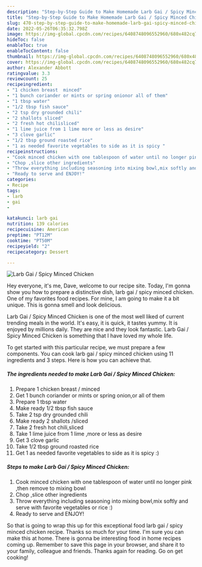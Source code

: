 ```yaml
---
description: "Step-by-Step Guide to Make Homemade Larb Gai / Spicy Minced Chicken"
title: "Step-by-Step Guide to Make Homemade Larb Gai / Spicy Minced Chicken"
slug: 470-step-by-step-guide-to-make-homemade-larb-gai-spicy-minced-chicken
date: 2022-05-26T06:35:32.798Z
image: https://img-global.cpcdn.com/recipes/6408748096552960/680x482cq70/larb-gai-spicy-minced-chicken-recipe-main-photo.jpg
hideToc: false
enableToc: true
enableTocContent: false
thumbnail: https://img-global.cpcdn.com/recipes/6408748096552960/680x482cq70/larb-gai-spicy-minced-chicken-recipe-main-photo.jpg
cover: https://img-global.cpcdn.com/recipes/6408748096552960/680x482cq70/larb-gai-spicy-minced-chicken-recipe-main-photo.jpg
author: Alexander Abbott
ratingvalue: 3.3
reviewcount: 25
recipeingredient:
- "1 chicken breast  minced"
- "1 bunch coriander or mints or spring onionor all of them"
- "1 tbsp water"
- "1/2 tbsp fish sauce"
- "2 tsp dry grounded chili"
- "2 shallots sliced"
- "2 fresh hot chilisliced"
- "1 lime juice from 1 lime more or less as desire"
- "3 clove garlic"
- "1/2 tbsp ground roasted rice"
- "1 as needed favorite vegetables to side as it is spicy "
recipeinstructions:
- "Cook minced chicken with one tablespoon of water until no longer pink ,then remove to mixing bowl"
- "Chop ,slice other ingredients"
- "Throw everything including seasoning into mixing bowl,mix softly and serve with favorite vegetables or rice :)"
- "Ready to serve and ENJOY!"
categories:
- Recipe
tags:
- larb
- gai
- 

katakunci: larb gai  
nutrition: 139 calories
recipecuisine: American
preptime: "PT12M"
cooktime: "PT50M"
recipeyield: "2"
recipecategory: Dessert

---
```



![Larb Gai / Spicy Minced Chicken](https://img-global.cpcdn.com/recipes/6408748096552960/680x482cq70/larb-gai-spicy-minced-chicken-recipe-main-photo.jpg)

Hey everyone, it's me, Dave, welcome to our recipe site. Today, I'm gonna show you how to prepare a distinctive dish, larb gai / spicy minced chicken. One of my favorites food recipes. For mine, I am going to make it a bit unique. This is gonna smell and look delicious.

Larb Gai / Spicy Minced Chicken is one of the most well liked of current trending meals in the world. It's easy, it is quick, it tastes yummy. It is enjoyed by millions daily. They are nice and they look fantastic. Larb Gai / Spicy Minced Chicken is something that I have loved my whole life.




To get started with this particular recipe, we must prepare a few components. You can cook larb gai / spicy minced chicken using 11 ingredients and 3 steps. Here is how you can achieve that.

<!--inarticleads1-->

##### The ingredients needed to make Larb Gai / Spicy Minced Chicken:

1. Prepare 1 chicken breast / minced
1. Get 1 bunch coriander or mints or spring onion,or all of them
1. Prepare 1 tbsp water
1. Make ready 1/2 tbsp fish sauce
1. Take 2 tsp dry grounded chili
1. Make ready 2 shallots /sliced
1. Take 2 fresh hot chili,sliced
1. Take 1 lime juice from 1 lime ,more or less as desire
1. Get 3 clove garlic
1. Take 1/2 tbsp ground roasted rice
1. Get 1 as needed favorite vegetables to side as it is spicy :)




<!--inarticleads2-->

##### Steps to make Larb Gai / Spicy Minced Chicken:

1. Cook minced chicken with one tablespoon of water until no longer pink ,then remove to mixing bowl
1. Chop ,slice other ingredients
1. Throw everything including seasoning into mixing bowl,mix softly and serve with favorite vegetables or rice :)
1. Ready to serve and ENJOY!



So that is going to wrap this up for this exceptional food larb gai / spicy minced chicken recipe. Thanks so much for your time. I'm sure you can make this at home. There is gonna be interesting food in home recipes coming up. Remember to save this page in your browser, and share it to your family, colleague and friends. Thanks again for reading. Go on get cooking!
